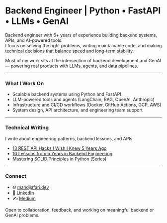 # Backend Engineer | Python • FastAPI • LLMs • GenAI

Backend engineer with 6+ years of experience building backend systems, APIs, and AI-powered tools.  
I focus on solving the right problems, writing maintainable code, and making technical decisions that balance speed and long-term stability.

Most of my work sits at the intersection of backend development and GenAI — powering real products with LLMs, agents, and data pipelines.

---

### What I Work On
- Scalable backend systems using Python and FastAPI
- LLM-powered tools and agents (LangChain, RAG, OpenAI, Anthropic)
- Infrastructure and CI/CD workflows (Docker, GitHub Actions, GCP, AWS)
- System design, API architecture, and engineering team support

---

### Technical Writing
I write about engineering patterns, backend lessons, and APIs:

- [13 REST API Hacks I Wish I Knew 5 Years Ago](https://medium.com/@mahdijafaridev/13-rest-api-hacks-i-wish-i-knew-5-years-ago-fd66b241ed75)
- [10 Lessons from 5 Years in Backend Engineering](https://medium.com/@mahdijafaridev/10-lessons-i-learned-from-5-years-of-being-a-software-engineer-1a3bcd10412e)
- [Mastering SOLID Principles in Python (Series)](https://medium.com/@mahdijafaridev/mastering-solid-principles-in-python-understanding-open-closed-principle-56d98a9d699)

---

### Connect
* 🌐 [mahdijafari.dev](https://mahdijafari.dev)
* 💼 [LinkedIn](https://www.linkedin.com/in/mahdijafaridev)
* ✍️ [Medium](https://medium.com/@mahdijafaridev)

Open to collaboration, feedback, and working on meaningful backend or GenAI problems.


